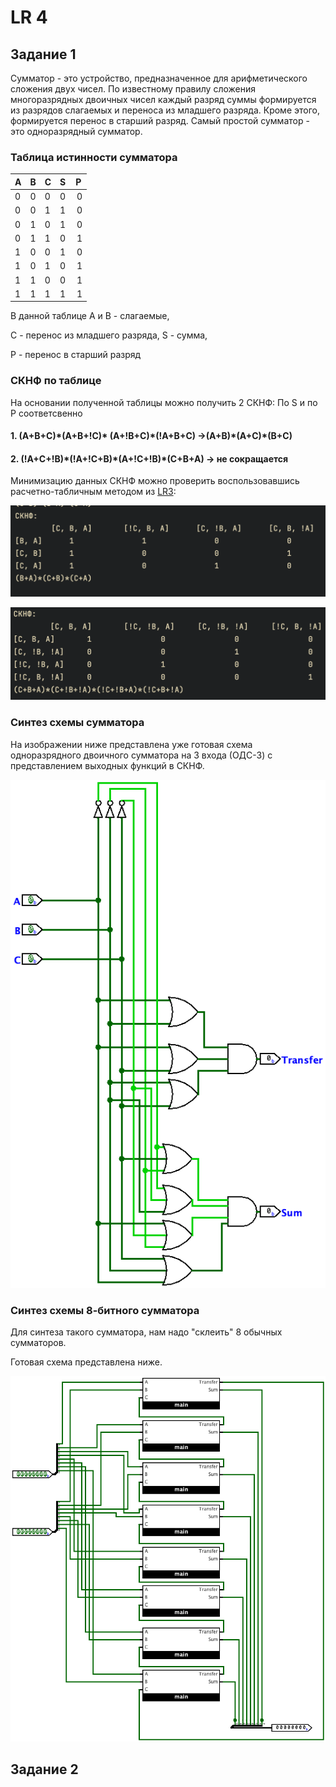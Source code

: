 # LR 4

## Задание 1

 Сумматор - это устройство, предназначенное для арифметического сложения двух чисел. По известному правилу сложения многоразрядных двоичных чисел каждый разряд суммы формируется из разрядов слагаемых и переноса из младшего разряда. Кроме этого, формируется перенос в старший разряд. Самый простой сумматор - это одноразрядный сумматор.

### Таблица истинности сумматора

| A | B | C | S | P |
| - | - | - | - | - |
| 0 | 0 | 0 | 0 | 0 |
| 0 | 0 | 1 | 1 | 0 |
| 0 | 1 | 0 | 1 | 0 |
| 0 | 1 | 1 | 0 | 1 |
| 1 | 0 | 0 | 1 | 0 |
| 1 | 0 | 1 | 0 | 1 |
| 1 | 1 | 0 | 0 | 1 |
| 1 | 1 | 1 | 1 | 1 |

В данной таблице A и B - слагаемые,

С - перенос из младшего разряда, S - сумма,

P - перенос в старший разряд

### СКНФ по таблице

На основании полученной таблицы можно получить 2 СКНФ: По S и по P соответсвенно

#### 1. (A+B+C)\*(A+B+!C)\* (A+!B+C)\*(!A+B+C) ->(A+B)\*(A+C)\*(B+C)

#### 2. (!A+C+!B)\*(!A+!C+B)\*(A+!C+!B)\*(C+B+A) -> не сокращается

Минимизацию данных  СКНФ  можно проверить воспользовавшись расчетно-табличным методом из [LR3](https://github.com/ardonplay/AOIS/tree/master/lr3 "LR3"):

![Минимизация (A+B+C)*(A+B+!C)*(A+!B+C)*(!A+B+C) ](./screenshots/Ex1_1.png "минимизация (A+B+C)*(A+B+!C)*(A+!B+C)*(!A+B+C)")

![Минимизация (!A+C+!B)*(!A+!C+B)*(A+!C+!B)*(C+B+A) ](./screenshots/Ex1_2.png
"минимизация (!A+C+!B)*(!A+!C+B)*(A+!C+!B)*(C+B+A)")

### Синтез схемы сумматора

На изображении ниже представлена уже готовая схема одноразрядного двоичного сумматора на 3 входа (ОДС-3) с представлением выходных функций в СКНФ.

![сумматор](./screenshots/summator.png "сумматор")

### Синтез схемы 8-битного сумматора

Для синтеза такого сумматора, нам надо "склеить" 8 обычных сумматоров.

Готовая схема представлена ниже.

![8-битный сумматор](./screenshots/8summator.png "8-битный сумматор")

## Задание 2
